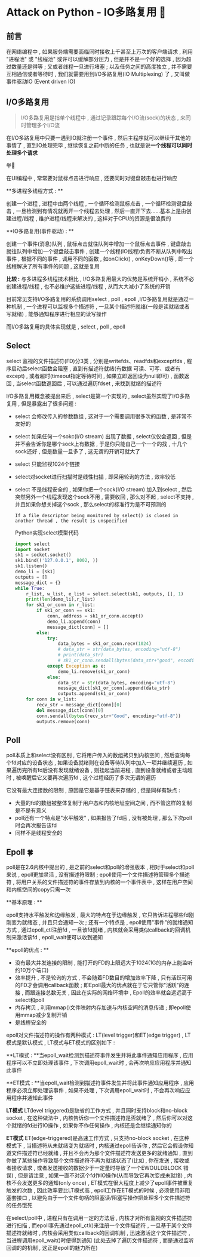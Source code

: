 # Attack on Python - IO多路复用 🐍










<extoc></extoc>

## 前言

在网络编程中 , 如果服务端需要面临同时接收上千甚至上万次的客户端请求 , 利用 "进程池" 或 "线程池" 或许可以缓解部分压力 , 但是并不是一个好的选择 , 因为超过数量还是得等 ; 又或者线程一旦进行堵塞 ; 以及任务之间的高度独立 , 并不需要互相通信或者等待时 , 我们就需要用到I/O多路复用(IO Multiplexing) 了 , 又叫做事件驱动IO (Event driven IO)

## I/O多路复用

> I/O多路复用是指单个线程中 , 通过记录跟踪每个I/O流(sock)的状态 , 来同时管理多个I/O流

在I/O多路复用中只要一遇到IO就注册一个事件 , 然后主程序就可以继续干其他的事情了 , 直到IO处理完毕 , 继续恢复之前中断的任务 , 也就是说**一个线程可以同时处理多个请求** 

举🌰

在UI编程中 , 常常要对鼠标点击进行响应 , 还要同时对键盘敲击也进行响应 

**多进程多线程方式 : ** 

创建一个进程 , 进程中由两个线程 , 一个循环检测鼠标点击 , 一个循环检测键盘敲击 , 一旦检测到有情况就再开一个线程去处理 , 然后一直开下去......基本上是由创建进程/线程 , 维护进程/线程来解决的 , 这样对于CPU的资源是很浪费的

**IO多路复用(事件驱动) : ** 

创建一个事件(消息)队列 , 鼠标点击就往队列中增加一个鼠标点击事件 , 键盘敲击就往队列中增加一个键盘敲击事件 , 创建一个线程(IO线程)负责不断从队列中取出事件 , 根据不同的事件 , 调用不同的函数 , 如onClick() , onKeyDown()等 , 即一个线程解决了所有事件的问题 , 这就是复用

**比较 :**  与多进程多线程技术相比 , I/O多路复用最大的优势是系统开销小 , 系统不必创建进程/线程 , 也不必维护这些进程/线程 , 从而大大减小了系统的开销

目前常见支持I/O多路复用的系统调用select , poll , epoll ,I/O多路复用就是通过一种机制 , 一个进程可以监视多个描述符 , 一旦某个描述符就绪(一般是读就绪或者写就绪) , 能够通知程序进行相应的读写操作

而I/O多路复用的具体实现就是 , select , poll , epoll

## Select

select 监视的文件描述符(FD)分3类 , 分别是writefds、readfds和exceptfds , 程序启动后select函数会阻塞 , 直到有描述符就绪(有数据 可读、可写、或者有except) , 或者超时(timeout指定等待时间 , 如果立即返回设为null即可) , 函数返回 , 当select函数返回后 , 可以通过遍历fdset , 来找到就绪的描述符

I/O多路复用概念被提出来后 , select是第一个实现的 , select虽然实现了I/O多路复用 , 但是暴露出了很多问题 : 

- select 会修改传入的参数数组 , 这对于一个需要调用很多次的函数 , 是非常不友好的

- select 如果任何一个sokc(I/O stream) 出现了数据 , select仅仅会返回 , 但是并不会告诉你是哪个sock上有数据 , 于是你只能自己一个一个的找 , 十几个sock还好 , 但是数量一旦多了 , 这无谓的开销可就大了 

- select 只能监视1024个链接 

- select对socket进行扫描时是线性扫描 , 即采用轮询的方法 , 效率较低

- select 不是线程安全的 , 如果你把一个sock(I/O stream) 加入到select , 然后突然另外一个线程发现这个sock不用 , 需要收回 , 那么对不起 , select不支持 , 并且如果你想关掉这个sock , 那么select的标准行为是不可预测的

  ```
  If a file descriptor being monitored by select() is closed in another thread , the result is unspecified
  ```

  Python实现select模型代码

  ```python
  import select
  import socket
  sk1 = socket.socket()
  sk1.bind(('127.0.0.1', 8002, ))
  sk1.listen()
  demo_li = [sk1]
  outputs = []
  message_dict = {}
  while True:
      r_list, w_list, e_list = select.select(sk1, outputs, [], 1)
      print(len(demo_li),r_list)
      for sk1_or_conn in r_list:
          if sk1_or_conn == sk1:
              conn, address = sk1_or_conn.accept()
              demo_li.append(conn)
              message_dict[conn] = []
          else:
              try:
                  data_bytes = sk1_or_conn.recv(1024)
                  # data_str = str(data_bytes, encoding="utf-8")
                  # print(data_str)
                  # sk1_or_conn.sendall(bytes(data_str+"good", encoding="utf-8"))
              except Exception as e:
                  demo_li.remove(sk1_or_conn)
              else:
                  data_str = str(data_bytes, encoding="utf-8")
                  message_dict[sk1_or_conn].append(data_str)
                  outputs.append(sk1_or_conn)
      for conn in w_list:
          recv_str = message_dict[conn][0]
          del message_dict[conn][0]
          conn.sendall(bytes(recv_str+"Good", encoding="utf-8"))
          outputs.remove(conn)
  ```

## Poll

poll本质上和select没有区别 , 它将用户传入的数组拷贝到内核空间 , 然后查询每个fd对应的设备状态 , 如果设备就绪则在设备等待队列中加入一项并继续遍历 , 如果遍历完所有fd后没有发现就绪设备 , 则挂起当前进程 , 直到设备就绪或者主动超时 , 被唤醒后它又要再次遍历fd , 这个过程经历了多次无谓的遍历

它没有最大连接数的限制 , 原因是它是基于链表来存储的 , 但是同样有缺点 :

- 大量的fd的数组被整体复制于用户态和内核地址空间之间 , 而不管这样的复制是不是有意义
- poll还有一个特点是"水平触发" , 如果报告了fd后 , 没有被处理 , 那么下次poll时会再次报告该fd
- 同样不是线程安全的

## Epoll  🍀

poll是在2.6内核中提出的 , 是之前的select和poll的增强版本 , 相对于select和poll来说 , epoll更加灵活 , 没有描述符限制 ; epoll使用一个文件描述符管理多个描述符 , 将用户关系的文件描述符的事件存放到内核的一个事件表中 , 这样在用户空间和内核空间的copy只需一次

**基本原理 : ** 

epoll支持水平触发和边缘触发 , 最大的特点在于边缘触发 , 它只告诉进程哪些fd刚刚变为就绪态 , 并且只会通知一次 ; 还有一个特点是 , epoll使用"事件"的就绪通知方式 , 通过epoll_ctl注册fd , 一旦该fd就绪 , 内核就会采用类似callback的回调机制来激活该fd , epoll_wait便可以收到通知

**epoll的优点 : **

- 没有最大并发连接的限制 , 能打开的FD的上限远大于1024(1G的内存上能监听约10万个端口)
- 效率提升 , 不是轮询的方式 , 不会随着FD数目的增加效率下降 , 只有活跃可用的FD才会调用callback函数 ; 即Epoll最大的优点就在于它只管你"活跃"的连接 , 而跟连接总数无关 , 因此在实际的网络环境中 , Epoll的效率就会远远高于select和poll
- 内存拷贝 , 利用mmap()文件映射内存加速与内核空间的消息传递 ; 即epoll使用mmap减少复制开销
- 是线程安全的

epoll对文件描述符的操作有两种模式 : LT(level trigger)和ET(edge trigger) , LT模式是默认模式 , LT模式与ET模式的区别如下 : 

**LT模式  : **当epoll_wait检测到描述符事件发生并将此事件通知应用程序 , 应用程序可以不立即处理该事件 , 下次调用epoll_wait时 , 会再次响应应用程序并通知此事件

**ET模式 : **当epoll_wait检测到描述符事件发生并将此事件通知应用程序 , 应用程序必须立即处理该事件 , 如果不处理 , 下次调用epoll_wait时 , 不会再次响应应用程序并通知此事件

**LT模式** LT(level triggered)是缺省的工作方式 , 并且同时支持block和no-block socket , 在这种做法中 , 内核告诉你一个文件描述符是否就绪了 , 然后你可以对这个就绪的fd进行IO操作 , 如果你不作任何操作 , 内核还是会继续通知你的

**ET模式** ET(edge-triggered)是高速工作方式 , 只支持no-block socket , 在这种模式下 , 当描述符从未就绪变为就绪时 , 内核通过epoll告诉你 , 然后它会假设你知道文件描述符已经就绪 , 并且不会再为那个文件描述符发送更多的就绪通知 , 直到你做了某些操作导致那个文件描述符不再为就绪状态了(比如 , 你在发送 , 接收或者接收请求 , 或者发送接收的数据少于一定量时导致了一个EWOULDBLOCK 错误) , 但是请注意 , 如果一直不对这个fd作IO操作(从而导致它再次变成未就绪) , 内核不会发送更多的通知(only once) , ET模式在很大程度上减少了epoll事件被重复触发的次数 , 因此效率要比LT模式高 , epoll工作在ET模式的时候 , 必须使用非阻塞套接口 , 以避免由于一个文件句柄的阻塞读/阻塞写操作把处理多个文件描述符的任务饿死

在select/poll中 , 进程只有在调用一定的方法后 , 内核才对所有监视的文件描述符进行扫描 , 而epoll事先通过epoll_ctl()来注册一个文件描述符 , 一旦基于某个文件描述符就绪时 , 内核会采用类似callback的回调机制 , 迅速激活这个文件描述符 , 当进程调用epoll_wait()时便得到通知 (此处去掉了遍历文件描述符 , 而是通过监听回调的的机制 , 这正是epoll的魅力所在)

